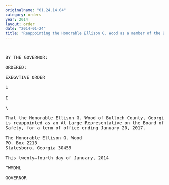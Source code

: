 ```yaml
---
originalname: "01.24.14.04"
category: orders
year: 2014
layout: order
date: "2014-01-24"
title: "Reappointing the Honorable Ellison G. Wood as a member of the Board of Public Safety"
---
```

<pre>
 

BY THE GOVERNOR:

ORDERED:

EXEGVTIVE ORDER

1

I

\

That the Honorable Ellison G. Wood of Bulloch County, Georgia,
is reappointed as an At Large Representative on the Board of Public
Safety, for a term of office ending January 20, 2017.

The Honorable Ellison G. Wood
PO. Box 2213
Statesboro, Georgia 30459

This twenty—fourth day of January, 2014

“WMDML

GOVERNOR

</pre>
